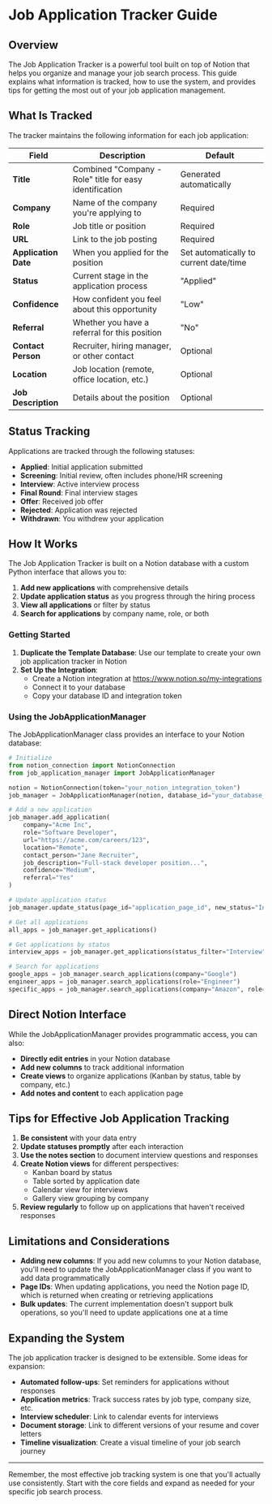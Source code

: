 # Job Application Tracker Guide

## Overview

The Job Application Tracker is a powerful tool built on top of Notion that helps you organize and manage your job search process. This guide explains what information is tracked, how to use the system, and provides tips for getting the most out of your job application management.

## What Is Tracked

The tracker maintains the following information for each job application:

| Field | Description | Default |
|-------|-------------|---------|
| **Title** | Combined "Company - Role" title for easy identification | Generated automatically |
| **Company** | Name of the company you're applying to | Required |
| **Role** | Job title or position | Required |
| **URL** | Link to the job posting | Required |
| **Application Date** | When you applied for the position | Set automatically to current date/time |
| **Status** | Current stage in the application process | "Applied" |
| **Confidence** | How confident you feel about this opportunity | "Low" |
| **Referral** | Whether you have a referral for this position | "No" |
| **Contact Person** | Recruiter, hiring manager, or other contact | Optional |
| **Location** | Job location (remote, office location, etc.) | Optional |
| **Job Description** | Details about the position | Optional |

## Status Tracking

Applications are tracked through the following statuses:

- **Applied**: Initial application submitted
- **Screening**: Initial review, often includes phone/HR screening
- **Interview**: Active interview process
- **Final Round**: Final interview stages
- **Offer**: Received job offer
- **Rejected**: Application was rejected
- **Withdrawn**: You withdrew your application

## How It Works

The Job Application Tracker is built on a Notion database with a custom Python interface that allows you to:

1. **Add new applications** with comprehensive details
2. **Update application status** as you progress through the hiring process
3. **View all applications** or filter by status
4. **Search for applications** by company name, role, or both

### Getting Started

1. **Duplicate the Template Database**: Use our template to create your own job application tracker in Notion
2. **Set Up the Integration**:
   - Create a Notion integration at https://www.notion.so/my-integrations
   - Connect it to your database
   - Copy your database ID and integration token

### Using the JobApplicationManager

The JobApplicationManager class provides an interface to your Notion database:

```python
# Initialize
from notion_connection import NotionConnection
from job_application_manager import JobApplicationManager

notion = NotionConnection(token="your_notion_integration_token")
job_manager = JobApplicationManager(notion, database_id="your_database_id")

# Add a new application
job_manager.add_application(
    company="Acme Inc",
    role="Software Developer",
    url="https://acme.com/careers/123",
    location="Remote",
    contact_person="Jane Recruiter",
    job_description="Full-stack developer position...",
    confidence="Medium",
    referral="Yes"
)

# Update application status
job_manager.update_status(page_id="application_page_id", new_status="Interview")

# Get all applications
all_apps = job_manager.get_applications()

# Get applications by status
interview_apps = job_manager.get_applications(status_filter="Interview")

# Search for applications
google_apps = job_manager.search_applications(company="Google")
engineer_apps = job_manager.search_applications(role="Engineer")
specific_apps = job_manager.search_applications(company="Amazon", role="Developer")
```

## Direct Notion Interface

While the JobApplicationManager provides programmatic access, you can also:

- **Directly edit entries** in your Notion database
- **Add new columns** to track additional information
- **Create views** to organize applications (Kanban by status, table by company, etc.)
- **Add notes and content** to each application page

## Tips for Effective Job Application Tracking

1. **Be consistent** with your data entry
2. **Update statuses promptly** after each interaction
3. **Use the notes section** to document interview questions and responses
4. **Create Notion views** for different perspectives:
   - Kanban board by status
   - Table sorted by application date
   - Calendar view for interviews
   - Gallery view grouping by company
5. **Review regularly** to follow up on applications that haven't received responses

## Limitations and Considerations

- **Adding new columns**: If you add new columns to your Notion database, you'll need to update the JobApplicationManager class if you want to add data programmatically
- **Page IDs**: When updating applications, you need the Notion page ID, which is returned when creating or retrieving applications
- **Bulk updates**: The current implementation doesn't support bulk operations, so you'll need to update applications one at a time

## Expanding the System

The job application tracker is designed to be extensible. Some ideas for expansion:

- **Automated follow-ups**: Set reminders for applications without responses
- **Application metrics**: Track success rates by job type, company size, etc.
- **Interview scheduler**: Link to calendar events for interviews
- **Document storage**: Link to different versions of your resume and cover letters
- **Timeline visualization**: Create a visual timeline of your job search journey

---

Remember, the most effective job tracking system is one that you'll actually use consistently. Start with the core fields and expand as needed for your specific job search process.